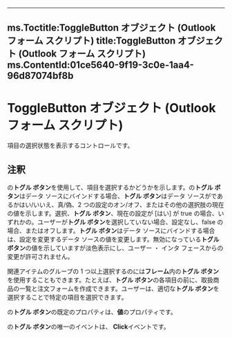 

---
ms.Toctitle:ToggleButton オブジェクト (Outlook フォーム スクリプト)
title:ToggleButton オブジェクト (Outlook フォーム スクリプト)
ms.ContentId:01ce5640-9f19-3c0e-1aa4-96d87074bf8b
---
# ToggleButton オブジェクト (Outlook フォーム スクリプト)




項目の選択状態を表示するコントロールです。

## 注釈
の**トグル ボタン**を使用して、項目を選択するかどうかを示します。の**トグル ボタン**はデータ ソースにバインドする場合、**トグル ボタン**はデータ ソースがであるかはい/いいえ、真/偽、2 つの設定のオン/オフ、またはその他の選択肢の現在の値を示します。選択、**トグル ボタン**、現在の設定が [はい] が true の場合、いずれかの。ユーザーが**トグル ボタン**を選択していない場合、設定なし、false の場合、またはオフします。**トグル ボタン**はデータ ソースにバインドする場合は、設定を変更するデータ ソースの値を変更します。無効になっている**トグル ボタン**の値を示していますが淡色表示にし、ユーザー ・ インタ フェースからの変更が許可されません。



関連アイテムのグループの 1 つ以上選択するのには**フレーム**内の**トグル ボタン**を使用することもできます。たとえば、**トグル ボタン**の各項目の前に、取扱商品の一覧と注文フォームを作成できます。ユーザーは、適切な**トグル ボタン**を選択することで特定の項目を選択できます。



の**トグル ボタン**の既定のプロパティは、**値**のプロパティです。



の**トグル ボタン**の唯一のイベントは、 **Click**イベントです。




